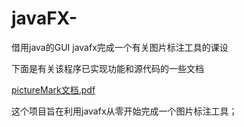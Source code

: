 # javaFX-
借用java的GUI javafx完成一个有关图片标注工具的课设

下面是有关该程序已实现功能和源代码的一些文档

[pictureMark文档.pdf](https://github.com/Dreamlittlecat/javaFX-/files/7918522/pictureMark.pdf)

这个项目旨在利用javafx从零开始完成一个图片标注工具；


